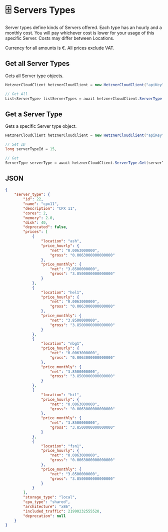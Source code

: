 # 🗄️ Servers Types

Server types define kinds of Servers offered. Each type has an hourly and a monthly cost. You will pay whichever cost is lower for your usage of this specific Server. Costs may differ between Locations.

Currency for all amounts is €. All prices exclude VAT.

## Get all Server Types

Gets all Server type objects.

```csharp
HetznerCloudClient hetznerCloudClient = new HetznerCloudClient("apiKey");

// Get All
List<ServerType> listServerTypes = await hetznerCloudClient.ServerType.Get();
```

## Get a Server Type

Gets a specific Server type object.

```csharp
HetznerCloudClient hetznerCloudClient = new HetznerCloudClient("apiKey");

// Set ID
long serverTypeId = 15,

// Get
ServerType serverType = await hetznerCloudClient.ServerType.Get(serverTypeId);
```

## **JSON**

```json
{
    "server_type": {
        "id": 22,
        "name": "cpx11",
        "description": "CPX 11",
        "cores": 2,
        "memory": 2.0,
        "disk": 40,
        "deprecated": false,
        "prices": [
            {
                "location": "ash",
                "price_hourly": {
                    "net": "0.0063000000",
                    "gross": "0.0063000000000000"
                },
                "price_monthly": {
                    "net": "3.8500000000",
                    "gross": "3.8500000000000000"
                }
            },
            {
                "location": "hel1",
                "price_hourly": {
                    "net": "0.0063000000",
                    "gross": "0.0063000000000000"
                },
                "price_monthly": {
                    "net": "3.8500000000",
                    "gross": "3.8500000000000000"
                }
            },
            {
                "location": "nbg1",
                "price_hourly": {
                    "net": "0.0063000000",
                    "gross": "0.0063000000000000"
                },
                "price_monthly": {
                    "net": "3.8500000000",
                    "gross": "3.8500000000000000"
                }
            },
            {
                "location": "hil",
                "price_hourly": {
                    "net": "0.0063000000",
                    "gross": "0.0063000000000000"
                },
                "price_monthly": {
                    "net": "3.8500000000",
                    "gross": "3.8500000000000000"
                }
            },
            {
                "location": "fsn1",
                "price_hourly": {
                    "net": "0.0063000000",
                    "gross": "0.0063000000000000"
                },
                "price_monthly": {
                    "net": "3.8500000000",
                    "gross": "3.8500000000000000"
                }
            }
        ],
        "storage_type": "local",
        "cpu_type": "shared",
        "architecture": "x86",
        "included_traffic": 21990232555520,
        "deprecation": null
    }
}
```
